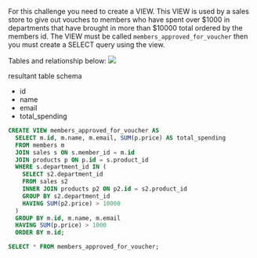 For this challenge you need to create a VIEW. This VIEW is used by a sales store to give out vouches to members who have spent over $1000 in departments that have brought in more than $10000 total ordered by the members id. The VIEW must be called `members_approved_for_voucher` then you must create a SELECT query using the view.

Tables and relationship below:
![](http://i.imgur.com/hkEkGg1.png)

resultant table schema
- id
- name
- email
- total_spending

```sql
CREATE VIEW members_approved_for_voucher AS
  SELECT m.id, m.name, m.email, SUM(p.price) AS total_spending
  FROM members m
  JOIN sales s ON s.member_id = m.id
  JOIN products p ON p.id = s.product_id
  WHERE s.department_id IN (
    SELECT s2.department_id
    FROM sales s2
    INNER JOIN products p2 ON p2.id = s2.product_id
    GROUP BY s2.department_id
    HAVING SUM(p2.price) > 10000
  )
  GROUP BY m.id, m.name, m.email
  HAVING SUM(p.price) > 1000
  ORDER BY m.id;

SELECT * FROM members_approved_for_voucher;
```